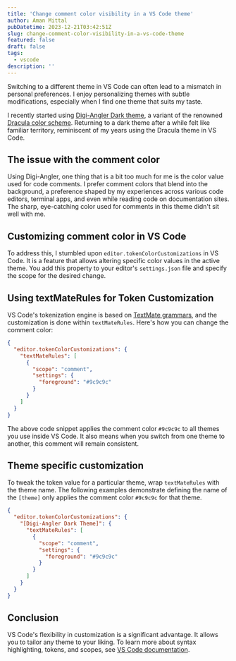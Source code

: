 ```yaml
---
title: 'Change comment color visibility in a VS Code theme'
author: Aman Mittal
pubDatetime: 2023-12-21T03:42:51Z
slug: change-comment-color-visibility-in-a-vs-code-theme
featured: false
draft: false
tags:
  - vscode
description: ''
---
```


Switching to a different theme in VS Code can often lead to a mismatch in personal preferences. I enjoy personalizing themes with subtle modifications, especially when I find one theme that suits my taste.

I recently started using [Digi-Angler Dark theme](https://marketplace.visualstudio.com/items?itemName=Digi-Angler.digi-angler-dark-theme), a variant of the renowned [Dracula color scheme](https://draculatheme.com/). Returning to a dark theme after a while felt like familiar territory, reminiscent of my years using the Dracula theme in VS Code.

## The issue with the comment color

Using Digi-Angler, one thing that is a bit too much for me is the color value used for code comments. I prefer comment colors that blend into the background, a preference shaped by my experiences across various code editors, terminal apps, and even while reading code on documentation sites. The sharp, eye-catching color used for comments in this theme didn't sit well with me.

## Customizing comment color in VS Code

To address this, I stumbled upon `editor.tokenColorCustomizations` in VS Code. It is a feature that allows altering specific color values in the active theme. You add this property to your editor's `settings.json` file and specify the scope for the desired change.

## Using textMateRules for Token Customization

VS Code's tokenization engine is based on [TextMate grammars](https://macromates.com/manual/en/language_grammars), and the customization is done within `textMateRules`. Here's how you can change the comment color:

```json
{
  "editor.tokenColorCustomizations": {
    "textMateRules": [
      {
        "scope": "comment",
        "settings": {
          "foreground": "#9c9c9c"
        }
      }
    ]
  }
}
```

The above code snippet applies the comment color `#9c9c9c` to all themes you use inside VS Code. It also means when you switch from one theme to another, this comment will remain consistent.

## Theme specific customization

To tweak the token value for a particular theme, wrap `textMateRules` with the theme name. The following examples demonstrate defining the name of the `[theme]` only applies the comment color `#9c9c9c` for that theme.

```json
{
  "editor.tokenColorCustomizations": {
    "[Digi-Angler Dark Theme]": {
      "textMateRules": [
        {
          "scope": "comment",
          "settings": {
            "foreground": "#9c9c9c"
          }
        }
      ]
    }
  }
}
```

## Conclusion

VS Code's flexibility in customization is a significant advantage. It allows you to tailor any theme to your liking. To learn more about syntax highlighting, tokens, and scopes, see [VS Code documentation](https://code.visualstudio.com/api/language-extensions/syntax-highlight-guide#textmate-tokens-and-scopes).
